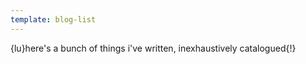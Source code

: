 ```yaml
---
template: blog-list
---
```


{lu}here's a bunch of things i've written, inexhaustively catalogued{!}